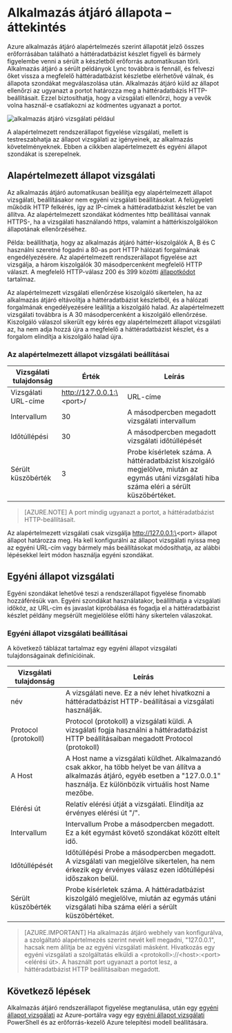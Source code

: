 

<properties
   pageTitle="Áttekintés figyelése Azure alkalmazás átjáró állapota |} Microsoft Azure"
   description="Megismerheti az Azure alkalmazás átjáró felügyeleti funkcióit"
   services="application-gateway"
   documentationCenter="na"
   authors="georgewallace"
   manager="carmonm"
   editor=""
   tags="azure-resource-manager"
/>
<tags  
   ms.service="application-gateway"
   ms.devlang="na"
   ms.topic="article"
   ms.tgt_pltfrm="na"
   ms.workload="infrastructure-services"
   ms.date="10/25/2016"
   ms.author="gwallace" />

# <a name="application-gateway-health-monitoring-overview"></a>Alkalmazás átjáró állapota – áttekintés

Azure alkalmazás átjáró alapértelmezés szerint állapotát jelző összes erőforrásában található a háttéradatbázist készlet figyeli és bármely figyelembe venni a sérült a készletből erőforrás automatikusan törli. Alkalmazás átjáró a sérült példányok Lync továbbra is fennáll, és felveszi őket vissza a megfelelő háttéradatbázist készletbe elérhetővé válnak, és állapota szondákat megválaszolása után. Alkalmazás átjáró küld az állapot ellenőrzi az ugyanazt a portot határozza meg a háttéradatbázis HTTP-beállításait. Ezzel biztosíthatja, hogy a vizsgálati ellenőrzi, hogy a vevők volna használ-e csatlakozni az kódmentes ugyanazt a portot.

![alkalmazás átjáró vizsgálati például][1]

A alapértelmezett rendszerállapot figyelése vizsgálati, mellett is testreszabhatja az állapot vizsgálati az igényeinek, az alkalmazás követelményeknek. Ebben a cikkben alapértelmezett és egyéni állapot szondákat is szerepelnek.

## <a name="default-health-probe"></a>Alapértelmezett állapot vizsgálati

Az alkalmazás átjáró automatikusan beállítja egy alapértelmezett állapot vizsgálati, beállításakor nem egyéni vizsgálati beállításokat. A felügyeleti működik HTTP felkérés, így az IP-címek a háttéradatbázist készlet be van állítva. Az alapértelmezett szondákat kódmentes http beállításai vannak HTTPS-, ha a vizsgálati használandó https, valamint a háttérkiszolgálókon állapotának ellenőrzéséhez.

Példa: beállíthatja, hogy az alkalmazás átjáró háttér-kiszolgálók A, B és C használni szeretné fogadni a 80-as port HTTP hálózati forgalmának engedélyezésére. Az alapértelmezett rendszerállapot figyelése azt vizsgálja, a három kiszolgálók 30 másodpercenként megfelelő HTTP választ. A megfelelő HTTP-válasz 200 és 399 közötti [állapotkódot](https://msdn.microsoft.com/library/aa287675.aspx) tartalmaz.

Az alapértelmezett vizsgálati ellenőrzése kiszolgáló sikertelen, ha az alkalmazás átjáró eltávolítja a háttéradatbázist készletből, és a hálózati forgalmának engedélyezésére leállítja a kiszolgáló halad. Az alapértelmezett vizsgálati továbbra is A 30 másodpercenként a kiszolgáló ellenőrzése. Kiszolgáló válaszol sikerült egy kérés egy alapértelmezett állapot vizsgálati az, ha nem adja hozzá újra a megfelelő a háttéradatbázist készlet, és a forgalom elindítja a kiszolgáló halad újra.

### <a name="default-health-probe-settings"></a>Az alapértelmezett állapot vizsgálati beállításai

|Vizsgálati tulajdonság | Érték | Leírás|
|---|---|---|
| Vizsgálati URL-címe| http://127.0.0.1:\<port\>/ | URL-címe |
| Intervallum | 30 | A másodpercben megadott vizsgálati intervallum |
| Időtúllépési  | 30 | A másodpercben megadott vizsgálati időtúllépését |
| Sérült küszöbérték | 3 | Probe kísérletek száma. A háttéradatbázist kiszolgáló megjelölve, miután az egymás utáni vizsgálati hiba száma eléri a sérült küszöbértéket. |

> [AZURE.NOTE] A port mindig ugyanazt a portot, a háttéradatbázist HTTP-beállításait.

Az alapértelmezett vizsgálati csak vizsgálja http://127.0.0.1:\<port\> állapot állapot határozza meg. Ha kell konfigurálni az állapot vizsgálati nyissa meg az egyéni URL-cím vagy bármely más beállításokat módosíthatja, az alábbi lépésekkel leírt módon használja egyéni szondákat.

## <a name="custom-health-probe"></a>Egyéni állapot vizsgálati

Egyéni szondákat lehetővé teszi a rendszerállapot figyelése finomabb hozzáférésük van. Egyéni szondákat használatakor, beállíthatja a vizsgálati időköz, az URL-cím és javaslat kipróbálása és fogadja el a háttéradatbázist készlet példány megsérült megjelölése előtti hány sikertelen válaszokat.

### <a name="custom-health-probe-settings"></a>Egyéni állapot vizsgálati beállításai

A következő táblázat tartalmaz egy egyéni állapot vizsgálati tulajdonságainak definícióinak.

|Vizsgálati tulajdonság| Leírás|
|---|---|
| név | A vizsgálati neve. Ez a név lehet hivatkozni a háttéradatbázist HTTP-beállításai a vizsgálati használják. |
| Protocol (protokoll) | Protocol (protokoll) a vizsgálati küldi. A vizsgálati fogja használni a háttéradatbázist HTTP beállításaiban megadott Protocol (protokoll) |
| A Host |  A Host name a vizsgálati küldhet. Alkalmazandó csak akkor, ha több helyet be van állítva a alkalmazás átjáró, egyéb esetben a "127.0.0.1" használja. Ez különbözik virtuális host Name mezőbe. |
| Elérési út | Relatív elérési útját a vizsgálati. Elindítja az érvényes elérési út "/". |
| Intervallum | Intervallum Probe a másodpercben megadott. Ez a két egymást követő szondákat között eltelt idő.|
| Időtúllépését | Időtúllépési Probe a másodpercben megadott. A vizsgálati van megjelölve sikertelen, ha nem érkezik egy érvényes válasz ezen időtúllépési időszakon belül. |
| Sérült küszöbérték | Probe kísérletek száma. A háttéradatbázist kiszolgáló megjelölve, miután az egymás utáni vizsgálati hiba száma eléri a sérült küszöbértéket. |

> [AZURE.IMPORTANT] Ha alkalmazás átjáró webhely van konfigurálva, a szolgáltató alapértelmezés szerint nevét kell megadni, "127.0.0.1", hacsak nem állítja be az egyéni vizsgálati másként.
Hivatkozás egy egyéni vizsgálati a szolgáltatás elküldi a \<protokoll\>://\<host\>:\<port\>\<elérési út\>. A használt port ugyanazt a portot lesz, a háttéradatbázist HTTP beállításaiban megadott.

## <a name="next-steps"></a>Következő lépések

Alkalmazás átjáró rendszerállapot figyelése megtanulása, után egy [egyéni állapot vizsgálati](application-gateway-create-probe-portal.md) az Azure-portálra vagy egy [egyéni állapot vizsgálati](application-gateway-create-probe-ps.md) PowerShell és az erőforrás-kezelő Azure telepítési modell beállítására.

[1]: ./media/application-gateway-probe-overview/appgatewayprobe.png